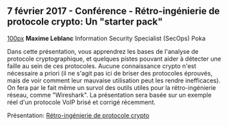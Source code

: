 ## 7 février 2017 - Conférence - Rétro-ingénierie de protocole crypto: Un "starter pack"

[100px](image:MaximeLeblanc.png "wikilink") **Maxime Leblanc**
Information Security Specialist (SecOps)
Poka

Dans cette présentation, vous apprendrez les bases de l'analyse de
protocole cryptographique, et quelques pistes pouvant aider à détecter
une faille au sein de ces protocoles. Aucune connaissance crypto n'est
nécessaire a priori (il ne s'agit pas ici de briser des protocoles
éprouvés, mais de voir comment leur mauvaise utilisation peut les
rendre inefficaces). On fera par le fait même un survol des outils
utiles pour la rétro-ingénierie réseau, comme "Wireshark". La
présentation sera basée sur un exemple réel d'un protocole VoIP brisé
et corrigé récemment.

Présentation: [Rétro-ingénierie de protocole
crypto](http://bit.ly/presentation7fevrier)

